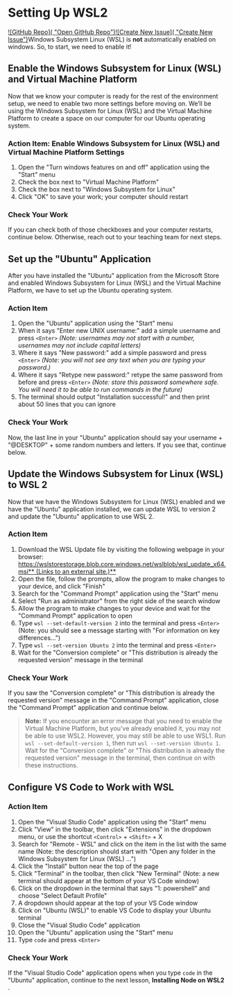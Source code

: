 # Setting Up WSL2

[![GitHub Repo]( &#34;Open GitHub Repo&#34;)](https://github.com/learn-co-curriculum/phase-0-wsl2-env-windows-subsystem-linux)[![Create New Issue]( &#34;Create New Issue&#34;)](https://github.com/learn-co-curriculum/phase-0-wsl2-env-windows-subsystem-linux/issues/new/choose)Windows Subsystem Linux (WSL) is **not** automatically enabled on windows. So, to start, we need to enable it!

## Enable the Windows Subsystem for Linux (WSL) and Virtual Machine Platform

Now that we know your computer is ready for the rest of the environment setup, we need to enable two more settings before moving on. We’ll be using the Windows Subsystem for Linux (WSL) and the Virtual Machine Platform to create a space on our computer for our Ubuntu operating system.

### Action Item: Enable Windows Subsystem for Linux (WSL) and Virtual Machine Platform Settings

1. Open the "Turn windows features on and off" application using the "Start" menu
2. Check the box next to "Virtual Machine Platform"
3. Check the box next to "Windows Subsystem for Linux"
4. Click "OK" to save your work; your computer should restart

### Check Your Work

If you can check both of those checkboxes and your computer restarts, continue below. Otherwise, reach out to your teaching team for next steps.

## Set up the "Ubuntu" Application

After you have installed the "Ubuntu" application from the Microsoft Store and enabled Windows Subsystem for Linux (WSL) and the Virtual Machine Platform, we have to set up the Ubuntu operating system.

### Action Item

1. Open the "Ubuntu" application using the "Start" menu
2. When it says "Enter new UNIX username:" add a simple username and press `<Enter>` *(Note: usernames may not start with a number, usernames may not include capital letters)*
3. Where it says "New password:" add a simple password and press `<Enter>` *(Note: you will not see any text when you are typing your password.)*
4. Where it says "Retype new password:" retype the same password from before and press `<Enter>` *(Note: store this password somewhere safe. You will need it to be able to run commands in the future)*
5. The terminal should output "Installation successful!" and then print about 50 lines that you can ignore

### Check Your Work

Now, the last line in your "Ubuntu" application should say your username + "@DESKTOP" + some random numbers and letters. If you see that, continue below.

## Update the Windows Subsystem for Linux (WSL) to WSL 2

Now that we have the Windows Subsystem for Linux (WSL) enabled and we have the "Ubuntu" application installed, we can update WSL to version 2 and update the "Ubuntu" application to use WSL 2.

### Action Item

1. Download the WSL Update file by visiting the following webpage in your browser: [https://wslstorestorage.blob.core.windows.net/wslblob/wsl_update_x64.msi** (Links to an external site.)**](https://wslstorestorage.blob.core.windows.net/wslblob/wsl_update_x64.msi)
2. Open the file, follow the prompts, allow the program to make changes to your device, and click "Finish"
3. Search for the "Command Prompt" application using the "Start" menu
4. Select "Run as administrator" from the right side of the search window
5. Allow the program to make changes to your device and wait for the "Command Prompt" application to open
6. Type `wsl --set-default-version 2` into the terminal and press `<Enter>` (Note: you should see a message starting with "For information on key differences…")
7. Type `wsl --set-version Ubuntu 2` into the terminal and press `<Enter>`
8. Wait for the "Conversion complete" or "This distribution is already the requested version" message in the terminal

### Check Your Work

If you saw the "Conversion complete" or "This distribution is already the requested version" message in the "Command Prompt" application, close the "Command Prompt" application and continue below.

> **Note:** If you encounter an error message that you need to enable the Virtual Machine Platform, but you've already enabled it, you may not be able to use WSL2. However, you may still be able to use WSL1. Run `wsl --set-default-version 1`, then run `wsl --set-version Ubuntu 1`. Wait for the "Conversion complete" or "This distribution is already the requested version" message in the terminal, then continue on with these instructions.

## Configure VS Code to Work with WSL

### Action Item

1. Open the "Visual Studio Code" application using the "Start" menu
2. Click "View" in the toolbar, then click "Extensions" in the dropdown menu, or use the shortcut `<Control>` + `<Shift>` + X
3. Search for "Remote - WSL" and click on the item in the list with the same name (Note: the description should start with "Open any folder in the Windows Subsystem for Linux (WSL) …")
4. Click the "Install" button near the top of the page
5. Click "Terminal" in the toolbar, then click "New Terminal" (Note: a new terminal should appear at the bottom of your VS Code window)
6. Click on the dropdown in the terminal that says "1: powershell" and choose "Select Default Profile"
7. A dropdown should appear at the top of your VS Code window
8. Click on "Ubuntu (WSL)" to enable VS Code to display your Ubuntu terminal
9. Close the "Visual Studio Code" application
10. Open the "Ubuntu" application using the "Start" menu
11. Type `code` and press `<Enter>`

### Check Your Work

If the "Visual Studio Code" application opens when you type `code` in the "Ubuntu" application, continue to the next lesson,  **Installing Node on WSL2** .
